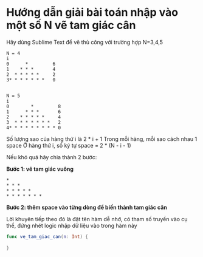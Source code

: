 # Hướng dẫn giải bài toán nhập vào một số N vẽ tam giác cân

Hãy dùng Sublime Text để vẽ thủ công với trường hợp N=3,4,5

```
N = 4
i
0      *         6
1    * * *       4
2  * * * * *     2
3* * * * * * *   0


N = 5
i
0        *         8
1      * * *       6
2    * * * * *     4
3  * * * * * * *   2
4* * * * * * * * * 0
```


Số lượng sao của hàng thứ i là 2 * i + 1
Trong mỗi hàng, mỗi sao cách nhau 1 space
Ở hàng thứ i, số ký tự space = 2 * (N - i - 1)


Nếu khó quá hãy chia thành 2 bước:

**Bước 1: vẽ tam giác vuông**
```
*
* * *
* * * * *
* * * * * * *
```

**Bước 2: thêm space vào từng dòng để biến thành tam giác cân**

Lời khuyên tiếp theo đó là đặt tên hàm dễ nhớ, có tham số truyền vào cụ thể, đứng nhét logic nhập dữ liệu vào trong hàm này

```swift
func ve_tam_giac_can(n: Int) {
	
}
```